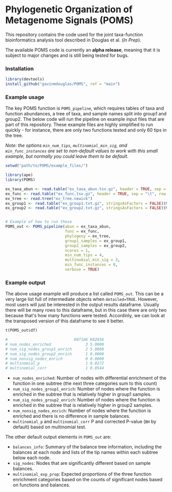 # Phylogenetic Organization of Metagenome Signals (POMS)

This repository contains the code used for the joint taxa-function bioinformatics analysis tool described in Douglas et al. (_In Prep_).

The available POMS code is currently an **alpha release**, meaning that it is subject to major changes and is still being tested for bugs.

### Installation

```R
library(devtools)
install_github("gavinmdouglas/POMS", ref = "main")
```

### Example usage

The key POMS function is `POMS_pipeline`, which requires tables of taxa and function abundances, a tree of taxa, and sample names split into group1 and group2. The below code will run the pipeline on example input files that are part of this repository. These example files are highly simplified to run quickly - for instance, there are only two functions tested and only 60 tips in the tree.

_Note: the options `min_num_tips`, `multinomial_min_sig`, and `min_func_instances` are set to non-default values to work with this small example, but normally you could leave them to be default._

```R
setwd("path/to/POMS/example_files/")

library(ape)
library(POMS)

ex_taxa_abun <- read.table("ex_taxa_abun.tsv.gz", header = TRUE, sep = "\t", row.names = 1)
ex_func <- read.table("ex_func.tsv.gz", header = TRUE, sep = "\t", row.names = 1)
ex_tree <- read.tree("ex_tree.newick")
ex_group1 <- read.table("ex_group1.txt.gz", stringsAsFactors = FALSE)$V1
ex_group2 <- read.table("ex_group2.txt.gz", stringsAsFactors = FALSE)$V1


# Example of how to run these 
POMS_out <- POMS_pipeline(abun = ex_taxa_abun,
                          func = ex_func,
                          phylogeny = ex_tree,
                          group1_samples = ex_group1,
                          group2_samples = ex_group2,
                          ncores = 1,
                          min_num_tips = 4,
                          multinomial_min_sig = 3,
                          min_func_instances = 0,
                          verbose = TRUE)
```

### Example output

The above usage example will produce a list called `POMS_out`. This can be a very large list full of intermediate objects when `detailed=TRUE`. However, most users will just be interested in the output results dataframe. Usually there will be many rows to this dataframe, but in this case there are only two because that's how many functions were tested. Accordinly, we can look at the transposed version of this dataframe to see it better.

```R
t(POMS_out$df)

#                             K07106 K02036
# num_nodes_enriched               3 5.0000
# num_sig_nodes_group1_enrich      2 5.0000
# num_sig_nodes_group2_enrich      1 0.0000
# num_nonsig_nodes_enrich          0 0.0000
# multinomial_p                    1 0.0272
# multinomial_corr                 1 0.0544
```

* `num_nodes_enriched`: Number of nodes with differential enrichment of the function in one subtree (the next three categories sum to this count)
* `num_sig_nodes_group1_enrich`: Number of nodes where the function is enriched in the subtree that is relatively higher in group1 samples.
* `num_sig_nodes_group2_enrich`: Number of nodes where the function is enriched in the subtree that is relatively higher in group2 samples.
* `num_nonsig_nodes_enrich`: Number of nodes where the function is enriched and there is no difference in sample balances.
* `multinomial_p` and `multinomial_corr` P and corrected P-value (`BH` by default) based on multinomial test.

The other default output elements in `POMS_out` are:
* `balances_info`: Summary of the balance tree information, including the balances at each node and lists of the tip names within each subtree below each node.
* `sig_nodes`: Nodes that are significantly different based on sample balances.
* `multinomial_exp_prop`: Expected proportions of the three function enrichment categories based on the counts of significant nodes based on functions and balances.
